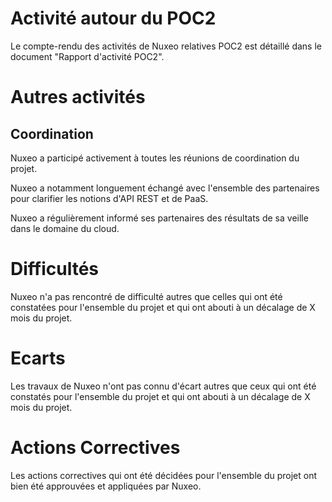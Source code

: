 # Activité autour du POC2

Le compte-rendu des activités de Nuxeo relatives POC2 est détaillé dans le document "Rapport d'activité POC2".

# Autres activités

## Coordination

Nuxeo a participé activement à toutes les réunions de coordination du projet.

Nuxeo a notamment longuement échangé avec l'ensemble des partenaires pour clarifier les notions d'API REST et de PaaS.

Nuxeo a régulièrement informé ses partenaires des résultats de sa veille dans le domaine du cloud.

# Difficultés

Nuxeo n'a pas rencontré de difficulté autres que celles qui ont été constatées pour l'ensemble du projet et qui ont abouti à un décalage de X mois du projet.

# Ecarts

Les travaux de Nuxeo n'ont pas connu d'écart autres que ceux qui ont été constatés pour l'ensemble du projet et qui ont abouti à un décalage de X mois du projet.

# Actions Correctives 

Les actions correctives qui ont été décidées pour l'ensemble du projet ont bien été approuvées et appliquées par Nuxeo.
